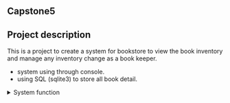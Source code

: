 ## Capstone5

## Project description
This is a project to create a system for bookstore to view the book inventory and manage any inventory change as a book keeper.
  - system using through console.
  - using SQL (sqlite3) to store all book detail.

<details>
<summary>System function</summary>
# Enter new book
  - system will ask the book detail and add tabulate the result.
# Update a book
  - system will ask when field of data user would like to update and request respective data to update accordingly.
# Delete a book
  - a single entry will be deleted according the book ID provided by user.
# Search a book
  - system will return the book detail according to the field and keyword provided (partial match).
</details>

